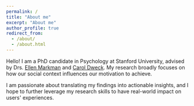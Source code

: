 ```yaml
---
permalink: /
title: "About me"
excerpt: "About me"
author_profile: true
redirect_from:
  - /about/
  - /about.html
---
```


Hello! I am a PhD candidate in Psychology at Stanford University, advised by Drs. [Ellen Markman](https://profiles.stanford.edu/ellen-markman) and [Carol Dweck](https://profiles.stanford.edu/carol-dweck). My research broadly focuses on how our social context influences our motivation to achieve.

I am passionate about translating my findings into actionable insights, and I hope to further leverage my research skills to have real-world impact on users' experiences.
